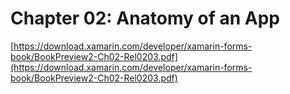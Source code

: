 # Chapter 02: Anatomy of an App #

[https://download.xamarin.com/developer/xamarin-forms-book/BookPreview2-Ch02-Rel0203.pdf](https://download.xamarin.com/developer/xamarin-forms-book/BookPreview2-Ch02-Rel0203.pdf)
